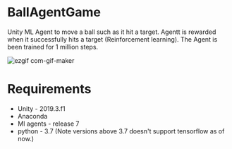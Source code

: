 # BallAgentGame
Unity ML Agent to move a ball such as it hit a target. Agentt is rewarded when it successfully hits a target (Reinforcement learning). The Agent is been trained for 1 million steps.

![ezgif com-gif-maker](https://user-images.githubusercontent.com/30196830/95733959-7e685700-0ca0-11eb-883c-c128c7e5a30e.gif)


# Requirements
- Unity - 2019.3.f1
- Anaconda 
- Ml agents -  release 7
- python - 3.7 (Note versions above 3.7 doesn't support tensorflow as of now.)
